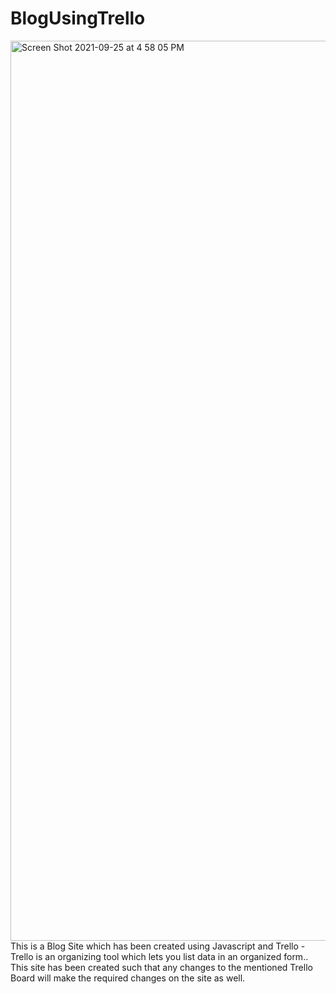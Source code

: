 # BlogUsingTrello



<img width="1440" alt="Screen Shot 2021-09-25 at 4 58 05 PM" src="https://user-images.githubusercontent.com/72745185/134769861-7e6dd79d-0f79-48d2-a3f2-da819a712679.png">
This is a Blog Site which has been created using Javascript and Trello - Trello is an organizing tool which lets you list data in an organized form.. This site has been created such that any changes to the mentioned Trello  Board will make the required changes on the site as well.
